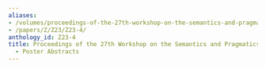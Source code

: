 ```yaml
---
aliases:
- /volumes/proceedings-of-the-27th-workshop-on-the-semantics-and-pragmatics-of-dialogue-poster-abstracts/
- /papers/Z/Z23/Z23-4/
anthology_id: Z23-4
title: Proceedings of the 27th Workshop on the Semantics and Pragmatics of Dialogue
  - Poster Abstracts
---
```

